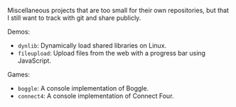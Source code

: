 Miscellaneous projects that are too small for their own repositories, but that I still want to track with git and share publicly.

Demos:

- `dynlib`: Dynamically load shared libraries on Linux.
- `fileupload`: Upload files from the web with a progress bar using JavaScript.

Games:

- `boggle`: A console implementation of Boggle.
- `connect4`: A console implementation of Connect Four.
